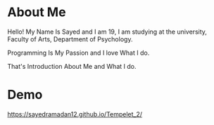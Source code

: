 # About Me
Hello!
My Name Is Sayed and I am 19,
I am studying at the university, Faculty of Arts, Department of Psychology.

Programming Is My Passion and I love What I do.

That's Introduction About Me and What I do.

# Demo
https://sayedramadan12.github.io/Tempelet_2/
